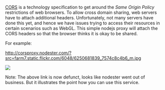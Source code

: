 <a href="http://en.wikipedia.org/wiki/Cross-origin_resource_sharing">CORS</a> is a technology specification to get around the *Same Origin Policy* restrictions of web browsers. To allow cross domain sharing, web servers have to attach additional headers. Unfortunately, not many servers have done this yet, and hence we have issues trying to access their resources in certain scenarios such as WebGL. This simple nodejs proxy will attach the CORS headers so that the browser thinks it is okay to be shared. 

For example:

http://corsproxy.nodester.com/?src=farm7.static.flickr.com/6048/6250681839_7574c8c4b6_m.jpg

<img src="http://corsproxy.nodester.com/?src=farm7.static.flickr.com/6048/6250681839_7574c8c4b6_m.jpg"></img>

Note: The above link is now defunct, looks like nodester went out of business. But it illustrates the point how you can use this service. 
